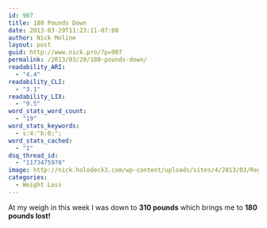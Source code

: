 ```yaml
---
id: 907
title: 180 Pounds Down
date: 2013-03-29T11:23:11-07:00
author: Nick Moline
layout: post
guid: http://www.nick.pro/?p=907
permalink: /2013/03/29/180-pounds-down/
readability_ARI:
  - "4.4"
readability_CLI:
  - "3.1"
readability_LIX:
  - "9.5"
word_stats_word_count:
  - "19"
word_stats_keywords:
  - s:4:"b:0;";
word_stats_cached:
  - "1"
dsq_thread_id:
  - "1173475970"
image: http://nick.holodeck3.com/wp-content/uploads/sites/4/2013/03/Region-capture-24-642x372.png
categories:
  - Weight Loss
---
```

At my weigh in this week I was down to **310 pounds** which brings me to **180 pounds lost!**